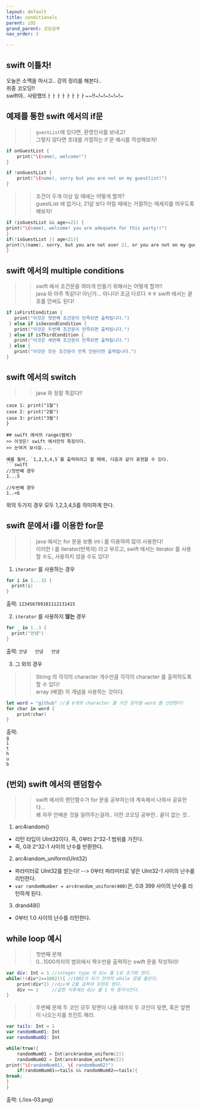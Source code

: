 ```yaml
---
layout: default
title: conditionals 
parent: iOS
grand_parent: 코딩공부
nav_order: 3

---  
```


## swift 이틀차!  
오늘은 소맥을 마시고.. 강의 정리를 해본다..  
취중 코오딩!!  
swift야.. 사랑했뜨ㅏㅏㅏㅏㅏㅏㅏㅏ~~!!~!~!~!~!~!~  


## 예제를 통한 swift 에서의 if문  
>>`guestList`에 있다면, 환영인사를 보내고!  
>>그렇지 않다면 초대를 거절하는 if 문 예시를 작성해보자!  

```swift
if onGuestList {
    print("\(name), welcome!")
}

if !onGuestList {
    print("\(name), sorry but you are not on my guestlist!")
}
```

>> 조건이 두개 이상 일 때에는 어떻게 할까?  
>> guestList 에 없거나, 21살 보다 어릴 때에는 거절하는 메세지를 띄우도록 해보자!  

```swift 
if (isGuestList && age>=21) {
print("\(name), welcome! you are adequate for this party!!")
}
if(!isGuestList || age<21){
print(\(name), sorry, but you are not over 21, or you are not on my guest list. ")
}
```

## swift 에서의 multiple conditions  
>> swift 에서 조건문을 여러개 만들기 위해서는 어떻게 할까!!  
>> java 와 아주 똑같다! 아닌가... 아니다! 조금 다르다 ㅎㅎ swift 에서는 괄호를 안써도 된다!  

```swift 
if isFirstCondition {
   print("이것은 첫번째 조건문이 만족되면 출력됩니다.")
 } else if isSecondCondition {
   print("이것은 두번째 조건문이 만족되면 출력됩니다.")
 } else if isThirdCondition {
   print("이것은 세번째 조건문이 만족되면 출력됩니다.")
 } else {
   print("이것은 모든 조건문이 만족 안된다면 출력됩니다.")
}
```

## swift 에서의 switch  
>> java 와 정말 똑같다!!  

```switch month {
case 1: print("1월")
case 2: print("2월")
case 3: print("3월")
}

## swift 에서의 range(범위)  
>> 이것은! swift 에서만의 특징이다.  
>> 눈여겨 보시길....  

예를 들어, `1,2,3,4,5`를 출력하려고 할 때에, 다음과 같이 표현할 수 있다. 
```swift
//첫번째 경우 
1...5 

//두번째 경우
1..<6
```

위의 두가지 경우 모두 1,2,3,4,5를 의미하게 한다.  

## swift 문에서 i를 이용한 for문  
>> java 에서는 for 문을 보통 int i 를 이용하여 많이 사용한다!  
>> 이러한 i 를 iterator(반복자) 라고 부르고, swift 에서는 iterator 를 사용할 수도, 사용하지 않을 수도 있다!  

1. `iterator` 를 사용하는 경우  

```swift
for i in 1...15 {
  print(i)
}
```
출력: `123456789101112131415`  

2. `iterator` 를 사용하지 **않는** 경우  

```swift
for _ in 1..3 {
  print("안녕")
}
``` 

출력: `안녕  
안녕  
안녕`  

3. 그 외의 경우  
>> String 의 각각의 character 개수만큼 각각의 character 를 출력하도록 할 수 있다!  
>> array (배열) 의 개념을 사용하는 것이다.  

```swift
let word = "github" //총 6개의 character 를 가진 문자열 word 를 선언한다!  
for char in word {
    print(char)
}
```

출력:  
`g`  
`i`  
`t`  
`h`  
`u`  
`b`  

## (번외) swift 에서의 랜덤함수  
>> swift 에서의 랜던함수가 for 문을 공부하는데 계속해서 나와서 공유한다...  
>> 왜 자꾸 안배운 것을 알려주는걸까.. 이런 코오딩 공부란.. 끝이 없는 것..  

1. arc4random()  
  - 리턴 타입이 UInt32이다. 즉, 0부터 2^32-1 범위를 가진다.  
  - 즉, 0과 2^32-1 사이의 난수를 반환한다.  
  
2. arc4random_uniform(UInt32)  
  - 파라미터로 UInt32를 받는다! --> 0부터 파라미터로 넣은 UInt32-1 사이의 난수를 리턴한다.  
  - `var randomNumber = arc4random_uniform(400)`은, 0과 399 사이의 난수를 리턴하게 된다.  

3. drand48()  
  - 0부터 1.0 사이의 난수를 리턴한다.  


## while loop 예시  
>> 첫번째 문제  
>> 0...1000까지의 범위에서 짝수만을 출력하는 swift 문을 작성하라!  

```swift 
var div: Int = 1 //integer type 의 div 를 1로 초기화 한다.  
while(!(div*2==1002)){ //1002가 되기 전까지 while 문을 돌린다.  
    print(div*2) //div에 2를 곱하여 프린트 한다. 
    div += 1     //곱한 이후에는 div 를 1 씩 증가시킨다.  
}
```

>> 두번째 문제
>> 두 코인 모두 뒷면이 나올 때까지 두 코인이 뒷면, 혹은 앞면이 나오는지를 프린트 해라.  

```swift 
var tails: Int = 1
var randomNum01: Int
var randomNum02: Int

while(true){
    randomNum01 = Int(arc4random_uniform(2))
    randomNum02 = Int(arc4random_uniform(2))
print("\(randomNum01), \( randomNum02)")
    if(randomNum01==tails && randomNum02==tails){
break;
}
}
```

출력:
(./ios-03.png)  









